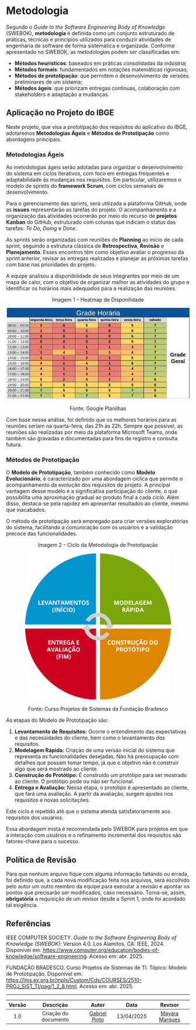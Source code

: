 # Metodologia

Segundo o *Guide to the Software Engineering Body of Knowledge* (SWEBOK), **metodologia** é definida como um conjunto estruturado de práticas, técnicas e princípios utilizados para conduzir atividades de engenharia de software de forma sistemática e organizada. Conforme apresentado no SWEBOK, as metodologias podem ser classificadas em:

- **Métodos heurísticos**: baseados em práticas consolidadas da indústria;
- **Métodos formais**: fundamentados em notações matemáticas rigorosas;
- **Métodos de prototipação**: que permitem o desenvolvimento de versões preliminares de um sistema;
- **Métodos ágeis**: que priorizam entregas contínuas, colaboração com stakeholders e adaptação a mudanças.

## Aplicação no Projeto do IBGE

Neste projeto, que visa a prototipação dos requisitos do aplicativo do IBGE, adotaremos **Metodologias Ágeis** e **Métodos de Prototipação** como abordagens principais.

### Metodologias Ágeis

As metodologias ágeis serão adotadas para organizar o desenvolvimento do sistema em ciclos iterativos, com foco em entregas frequentes e adaptabilidade às mudanças nos requisitos. Em particular, utilizaremos o modelo de sprints do **framework Scrum**, com ciclos semanais de desenvolvimento.

Para o gerenciamento das sprints, será utilizada a plataforma GitHub, onde as **issues** representarão as tarefas do projeto. O acompanhamento e a organização das atividades ocorrerão por meio do recurso de **projetos Kanban** do GitHub, estruturado com colunas que indicam o status das tarefas: *To Do*, *Doing* e *Done*.

As sprints serão organizadas com reuniões de **Planning** ao início de cada sprint, seguindo a estrutura clássica de **Retrospectiva**, **Revisão** e **Planejamento**. Esses encontros têm como objetivo avaliar o progresso da sprint anterior, revisar as entregas realizadas e planejar as próximas tarefas com base nas prioridades do projeto.

A equipe analisou a disponibilidade de seus integrantes por meio de um mapa de calor, com o objetivo de organizar melhor as atividades do grupo e identificar os horários mais adequados para a realização das reuniões.

<div align="center">
  <p>Imagem 1 – Heatmap de Disponilidade</p>
  <img src="../../assets/images/Heatmap_Disponilidade.png" alt="Imagem 1 – Mapa de calor" width="600px">
  <p>Fonte: Google Planilhas</p>
</div>

Com base nessa análise, foi definido que os melhores horários para as reuniões seriam na quarta-feira, das 21h às 22h. Sempre que possível, as reuniões são realizadas por meio da plataforma Microsoft Teams, onde também são gravadas e documentadas para fins de registro e consulta futura.

### Métodos de Prototipação

O **Modelo de Prototipação**, também conhecido como **Modelo Evolucionário**, é caracterizado por uma abordagem cíclica que permite o acompanhamento da evolução dos requisitos do projeto. A principal vantagem desse modelo é a significativa participação do cliente, o que possibilita uma aproximação gradual ao produto final a cada ciclo. Além disso, destaca-se pela rapidez em apresentar resultados ao cliente, mesmo que inacabados.

O método de prototipação será empregado para criar versões exploratórias do sistema, facilitando a comunicação com os usuários e a validação precoce das funcionalidades.

<div align="center">
  <p>Imagem 2 – Ciclo da Metodologia de Prototipação</p>
  <img src="../../assets/images/Ciclo_Prototipacao.png" alt="Imagem 2 – Ciclo da Metodologia de Prototipação" width="400px">
  <p>Fonte: Curso Projetos de Sistemas da Fundação Bradesco</p>
</div>

As etapas do Modelo de Prototipação são:

1. **Levantamento de Requisitos:** Ocorre o entendimento das expectativas e das necessidades do cliente, bem como o levantamento dos requisitos.
2. **Modelagem Rápida:** Criação de uma versão inicial do sistema que representa as funcionalidades desejadas. Não há preocupação com detalhes que possam tomar tempo, já que o objetivo não é construir algo que será mostrado ao cliente.
3. **Construção do Protótipo:** É construído um protótipo para ser mostrado ao cliente. O protótipo pode ou não ser funcional.
4. **Entrega e Avaliação:** Nessa etapa, o protótipo é apresentado ao cliente, que fará uma avaliação. A partir da avaliação, surgem ajustes nos requisitos e novas solicitações.

Este ciclo é repetido até que o sistema atenda satisfatoriamente aos requisitos dos usuários.

Essa abordagem mista é recomendada pelo SWEBOK para projetos em que a interação com usuários e o refinamento incremental dos requisitos são fatores-chave para o sucesso.


## Política de Revisão

Para que nenhum arquivo fique com alguma informação faltando ou errada, foi definido que, a cada nova modificação feita nos arquivos, será escolhido pelo autor um outro membro da equipe para executar a revisão e apontar os pontos que precisarão ser modificados, caso necessário. Torna-se, assim, **obrigatória** a requisição de um revisor desde a Sprint 1, onde foi acordado tal exigência.

## Referências

IEEE COMPUTER SOCIETY. *Guide to the Software Engineering Body of Knowledge (SWEBOK)*: Version 4.0. Los Alamitos, CA: IEEE, 2024. Disponível em: <https://www.computer.org/education/bodies-of-knowledge/software-engineering>. Acesso em: abr. 2025.

FUNDAÇÃO BRADESCO. Curso Projetos de Sistemas de TI. Tópico: Modelo de Prototipação. Disponível em: <https://lms.ev.org.br/mpls/Custom/Cds/COURSES/2510-PROJ_SIST_TI/pag/1_2_8.html>. Acesso em: abr. 2025.

---

| Versão |Descrição     |Autor                                       |Data    |Revisor|
|:-:     | :-:          | :-:                                        | :-:        |:-:|
|1.0     |Criação do documento|[Gabriel Pinto](https://github.com/GabrielSPinto)| 13/04/2025 | [Mayara Marques](https://github.com/maymarquee)|